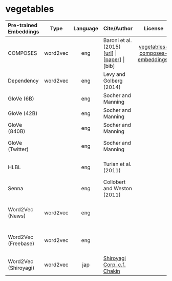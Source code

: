 # vegetables


| Pre-trained Embeddings | Type | Language | Cite/Author | License | Kaggle Dataset |
|:-|:-:|:-:|:-|:-:|:-|
| COMPOSES        | word2vec | eng | Baroni et al. (2015) <br> \[[url](http://clic.cimec.unitn.it/composes/semantic-vectors.html)\] \| \[[paper](http://clic.cimec.unitn.it/marco/publications/acl2014/baroni-etal-countpredict-acl2014.pdf)\] \| \[bib\] | [vegetables-composes-embeddings)](https://www.kaggle.com/alvations/vegetables-composes-embeddings) |
| Dependency | word2vec | eng | Levy and Golberg (2014) | | [vegetables-dependency-embeddings]()|
| GloVe (6B)      |          | eng | Socher and Manning | | []()|
| GloVe (42B)     |          | eng | Socher and Manning | | []()|
| GloVe (840B)    |          | eng | Socher and Manning | | []()|
| GloVe (Twitter) |          | eng | Socher and Manning | | [vegetables-stanford-glove-twitter](https://www.kaggle.com/alvations/vegetables-stanford-glove-twitter)|
| HLBL            |          | eng | Turian et al. (2011) | | [vegetables-hlbl-embeddings](https://www.kaggle.com/alvations/vegetables-hlbl-embeddings) | 
| Senna           |          | eng | Collobert and Weston (2011)  | | [vegetables-senna-embeddings](https://www.kaggle.com/alvations/vegetables-senna-embeddings) |
| Word2Vec (News) | word2vec | eng |   | | ()[vegetables-senna-embeddings] |
| Word2Vec (Freebase) | word2vec | eng |   | | ()[vegetables-senna-embeddings] |
| Word2Vec (Shiroyagi) | word2vec | jap | [Shiroyagi Corp. c.f. Chakin](https://github.com/chakki-works/chakin) | | [vegetables-shiroyagi-word2vec](https://www.kaggle.com/alvations/vegetables-shiroyagi-word2vec) | 

